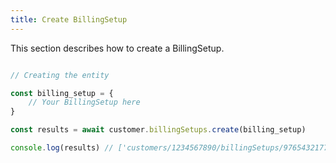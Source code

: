```yaml
---
title: Create BillingSetup 
---
```


This section describes how to create a BillingSetup.



```javascript

// Creating the entity

const billing_setup = {
    // Your BillingSetup here 
}

const results = await customer.billingSetups.create(billing_setup)

console.log(results) // ['customers/1234567890/billingSetups/9765432177']

```